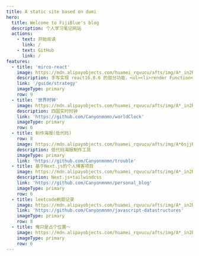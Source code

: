 ```yaml
---
title: A static site based on dumi
hero:
  title: Welcome to FijiBlue's blog
  description: 个人学习笔记网站
  actions:
    - text: 开始阅读
      link: /
    - text: GitHub
      link: /
features:
  - title: 'mirco-react'
    image: https://mdn.alipayobjects.com/huamei_rqvucu/afts/img/A*_in2RLf5pY8AAAAAAAAAAAAADoN6AQ/original
    description: 手写实现 react16.8.6 的部分功能，<ul><li>render Function</li><li>Fibers</li><li>useState Hook</li> <li>....</li></ul>
    link: '/guide/strategy'
    imageType: primary
    row: 9
  - title: '世界时钟'
    image: https://mdn.alipayobjects.com/huamei_rqvucu/afts/img/A*_in2RLf5pY8AAAAAAAAAAAAADoN6AQ/original
    description: 四国实时时钟
    link: 'https://github.com/Canyonmnmn/worldClock'
    imageType: primary
    row: 6
  - title: 制作海报(低代码)
    row: 8
    image: https://mdn.alipayobjects.com/huamei_rqvucu/afts/img/A*6sjjRa7lLhAAAAAAAAAAAAAADoN6AQ/original
    description: 低代码海报制作工具
    imageType: primary
    link: 'https://github.com/Canyonmnmn/trouble'
  - title: 基于Next.js的个人博客项目
    image: https://mdn.alipayobjects.com/huamei_rqvucu/afts/img/A*_in2RLf5pY8AAAAAAAAAAAAADoN6AQ/original
    description: Next.js+tailwindcss
    link: 'https://github.com/Canyonmnmn/personal_blog'
    imageType: primary
    row: 6
  - title: leetcode刷题记录
    image: https://mdn.alipayobjects.com/huamei_rqvucu/afts/img/A*_in2RLf5pY8AAAAAAAAAAAAADoN6AQ/original
    link: 'https://github.com/Canyonmnmn/javascript-datastructures'
    imageType: primary
    row: 8
  - title: 俺只是占个位置～
    image: https://mdn.alipayobjects.com/huamei_rqvucu/afts/img/A*_in2RLf5pY8AAAAAAAAAAAAADoN6AQ/original
    imageType: primary
    row: 6
---
```



